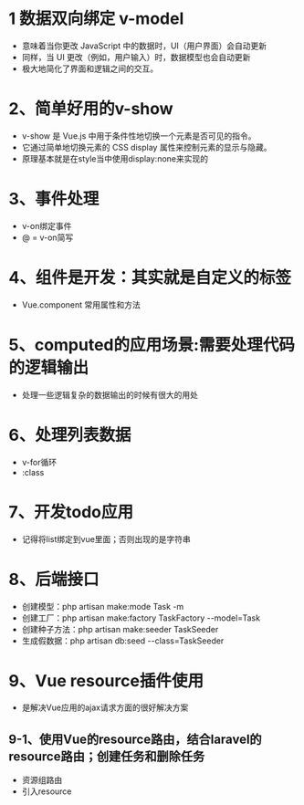 # 1 数据双向绑定 v-model
- 意味着当你更改 JavaScript 中的数据时，UI（用户界面）会自动更新
- 同样，当 UI 更改（例如，用户输入）时，数据模型也会自动更新
- 极大地简化了界面和逻辑之间的交互。

# 2、简单好用的v-show
- v-show 是 Vue.js 中用于条件性地切换一个元素是否可见的指令。
- 它通过简单地切换元素的 CSS display 属性来控制元素的显示与隐藏。
- 原理基本就是在style当中使用display:none来实现的

# 3、事件处理
- v-on绑定事件
- @ = v-on简写

# 4、组件是开发：其实就是自定义的标签
- Vue.component 常用属性和方法

# 5、computed的应用场景:需要处理代码的逻辑输出
- 处理一些逻辑复杂的数据输出的时候有很大的用处

# 6、处理列表数据
- v-for循环
- :class

# 7、开发todo应用
- 记得将list绑定到vue里面；否则出现的是字符串

# 8、后端接口
- 创建模型：php artisan make:mode Task -m
- 创建工厂：php artisan make:factory TaskFactory --model=Task
- 创建种子方法：php artisan make:seeder TaskSeeder
- 生成假数据：php artisan db:seed --class=TaskSeeder 

# 9、Vue resource插件使用
- 是解决Vue应用的ajax请求方面的很好解决方案

## 9-1、使用Vue的resource路由，结合laravel的resource路由；创建任务和删除任务
- 资源组路由
- 引入resource









